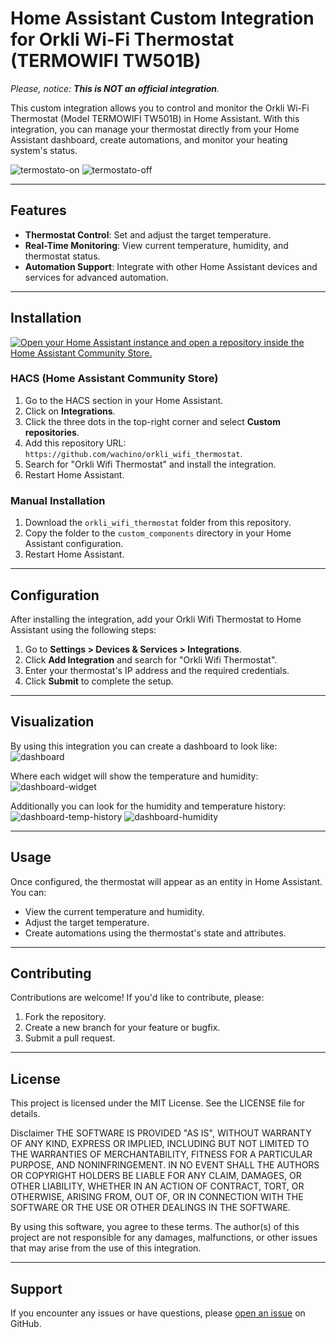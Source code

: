 # Home Assistant Custom Integration for Orkli Wi-Fi Thermostat (TERMOWIFI TW501B)

_Please, notice: **This is NOT an official integration**._

This custom integration allows you to control and monitor the Orkli Wi-Fi Thermostat (Model TERMOWIFI TW501B) in Home Assistant. With this integration, you can manage your thermostat directly from your Home Assistant dashboard, create automations, and monitor your heating system's status.


![termostato-on](https://github.com/user-attachments/assets/b5dc8e05-227a-4cc0-9995-57b5241ce21b)
![termostato-off](https://github.com/user-attachments/assets/a6957119-6c36-4020-884a-00f15f5d293d)


---

## Features
- **Thermostat Control**: Set and adjust the target temperature.
- **Real-Time Monitoring**: View current temperature, humidity, and thermostat status.
- **Automation Support**: Integrate with other Home Assistant devices and services for advanced automation.

---

## Installation

[![Open your Home Assistant instance and open a repository inside the Home Assistant Community Store.](https://my.home-assistant.io/badges/hacs_repository.svg)](https://my.home-assistant.io/redirect/hacs_repository/?owner=wachino&category=Integration&repository=https%3A%2F%2Fgithub.com%2Fwachino%2Forkli_wifi_thermostat)

### HACS (Home Assistant Community Store)
1. Go to the HACS section in your Home Assistant.
1. Click on **Integrations**.
1. Click the three dots in the top-right corner and select **Custom repositories**.
1. Add this repository URL: `https://github.com/wachino/orkli_wifi_thermostat`.
1. Search for "Orkli Wifi Thermostat" and install the integration.
1. Restart Home Assistant.

### Manual Installation
1. Download the `orkli_wifi_thermostat` folder from this repository.
1. Copy the folder to the `custom_components` directory in your Home Assistant configuration.
1. Restart Home Assistant.

---

## Configuration
After installing the integration, add your Orkli Wifi Thermostat to Home Assistant using the following steps:
1. Go to **Settings > Devices & Services > Integrations**.
1. Click **Add Integration** and search for "Orkli Wifi Thermostat".
1. Enter your thermostat's IP address and the required credentials.
1. Click **Submit** to complete the setup.

---

## Visualization

By using this integration you can create a dashboard to look like:
![dashboard](https://github.com/user-attachments/assets/127b6032-7bbe-4051-a30d-25e0b9f2d900)

Where each widget will show the temperature and humidity:
![dashboard-widget](https://github.com/user-attachments/assets/1483b408-8c31-4d5a-ba0c-4ecbc2e69b55)

Additionally you can look for the humidity and temperature history:
![dashboard-temp-history](https://github.com/user-attachments/assets/58235611-5500-45c2-9a59-df7feca8514a)
![dashboard-humidity](https://github.com/user-attachments/assets/4bfdddc3-76e1-4dd1-81c9-70dd35e5d630)

---

## Usage
Once configured, the thermostat will appear as an entity in Home Assistant. You can:
- View the current temperature and humidity.
- Adjust the target temperature.
- Create automations using the thermostat's state and attributes.

---

## Contributing
Contributions are welcome! If you'd like to contribute, please:
1. Fork the repository.
1. Create a new branch for your feature or bugfix.
1. Submit a pull request.

---

## License
This project is licensed under the MIT License. See the LICENSE file for details.

Disclaimer
THE SOFTWARE IS PROVIDED "AS IS", WITHOUT WARRANTY OF ANY KIND, EXPRESS OR IMPLIED, INCLUDING BUT NOT LIMITED TO THE WARRANTIES OF MERCHANTABILITY, FITNESS FOR A PARTICULAR PURPOSE, AND NONINFRINGEMENT. IN NO EVENT SHALL THE AUTHORS OR COPYRIGHT HOLDERS BE LIABLE FOR ANY CLAIM, DAMAGES, OR OTHER LIABILITY, WHETHER IN AN ACTION OF CONTRACT, TORT, OR OTHERWISE, ARISING FROM, OUT OF, OR IN CONNECTION WITH THE SOFTWARE OR THE USE OR OTHER DEALINGS IN THE SOFTWARE.

By using this software, you agree to these terms. The author(s) of this project are not responsible for any damages, malfunctions, or other issues that may arise from the use of this integration.

---

## Support
If you encounter any issues or have questions, please [open an issue](https://github.com/wachino/orkli_wifi_thermostat/issues) on GitHub.

